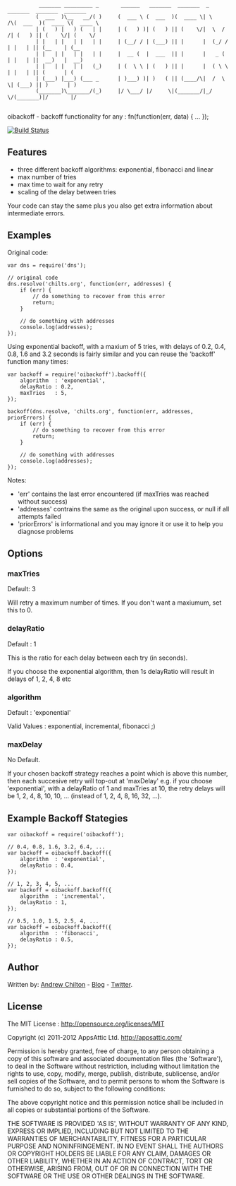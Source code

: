 ```
          _______ _________ _       ______   _______  _______  _        _______  _______  _______ 
         (  ___  )\__   __/( )     (  ___ \ (  ___  )(  ____ \| \    /\(  ___  )(  ____ \(  ____ \
         | (   ) |   ) (   | |     | (   ) )| (   ) || (    \/|  \  / /| (   ) || (    \/| (    \/
         | |   | |   | |   | |     | (__/ / | (___) || |      |  (_/ / | |   | || (__    | (__    
         | |   | |   | |   | |     |  __ (  |  ___  || |      |   _ (  | |   | ||  __)   |  __)   
         | |   | |   | |   (_)     | (  \ \ | (   ) || |      |  ( \ \ | |   | || (      | (      
         | (___) |___) (___ _      | )___) )| )   ( || (____/\|  /  \ \| (___) || )      | )      
         (_______)\_______/(_)     |/ \___/ |/     \|(_______/|_/    \/(_______)|/       |/       
                                                                                                  
```

oibackoff - backoff functionality for any : fn(function(err, data) { ... });

[![Build Status](https://secure.travis-ci.org/appsattic/oibackoff.png?branch=master)](http://travis-ci.org/appsattic/oibackoff)

## Features ##

* three different backoff algorithms: exponential, fibonacci and linear
* max number of tries
* max time to wait for any retry
* scaling of the delay between tries

Your code can stay the same plus you also get extra information about intermediate errors.

## Examples ##

Original code:

```
var dns = require('dns');

// original code
dns.resolve('chilts.org', function(err, addresses) {
    if (err) {
        // do something to recover from this error
        return;
    }

    // do something with addresses
    console.log(addresses);
});

```

Using exponential backoff, with a maxium of 5 tries, with delays of 0.2, 0.4, 0.8, 1.6 and 3.2 seconds is fairly
similar and you can reuse the 'backoff' function many times:

```
var backoff = require('oibackoff').backoff({
    algorithm  : 'exponential',
    delayRatio : 0.2,
    maxTries   : 5,
});

backoff(dns.resolve, 'chilts.org', function(err, addresses, priorErrors) {
    if (err) {
        // do something to recover from this error
        return;
    }

    // do something with addresses
    console.log(addresses);
});
```

Notes:

* 'err' contains the last error encountered (if maxTries was reached without success)
* 'addresses' contrains the same as the original upon success, or null if all attempts failed
* 'priorErrors' is informational and you may ignore it or use it to help you diagnose problems

## Options ##

### maxTries ###

Default: 3

Will retry a maximum number of times. If you don't want a maxiumum, set this to 0.

### delayRatio ###

Default : 1

This is the ratio for each delay between each try (in seconds).

If you choose the exponential algorithm, then 1s delayRatio will result in delays of 1, 2, 4, 8 etc

### algorithm ###

Default : 'exponential'

Valid Values : exponential, incremental, fibonacci ;)

### maxDelay ###

No Default.

If your chosen backoff strategy reaches a point which is above this number, then each succesive retry will top-out at
'maxDelay' e.g. if you choose 'exponential', with a delayRatio of 1 and maxTries at 10, the retry delays will be 1, 2,
4, 8, 10, 10, ... (instead of 1, 2, 4, 8, 16, 32, ...).

## Example Backoff Stategies ##

```
var oibackoff = require('oibackoff');

// 0.4, 0.8, 1.6, 3.2, 6.4, ...
var backoff = oibackoff.backoff({
    algorithm  : 'exponential',
    delayRatio : 0.4,
});

// 1, 2, 3, 4, 5, ...
var backoff = oibackoff.backoff({
    algorithm  : 'incremental',
    delayRatio : 1,
});

// 0.5, 1.0, 1.5, 2.5, 4, ...
var backoff = oibackoff.backoff({
    algorithm  : 'fibonacci',
    delayRatio : 0.5,
});
```

## Author ##

Written by: [Andrew Chilton](http://chilts.org/) - [Blog](http://chilts.org/blog/) -
[Twitter](https://twitter.com/andychilton).

## License ##

The MIT License : http://opensource.org/licenses/MIT

Copyright (c) 2011-2012 AppsAttic Ltd. http://appsattic.com/

Permission is hereby granted, free of charge, to any person obtaining a copy of this software and associated
documentation files (the 'Software'), to deal in the Software without restriction, including without limitation the
rights to use, copy, modify, merge, publish, distribute, sublicense, and/or sell copies of the Software, and to permit
persons to whom the Software is furnished to do so, subject to the following conditions:

The above copyright notice and this permission notice shall be included in all copies or substantial portions of the
Software.

THE SOFTWARE IS PROVIDED 'AS IS', WITHOUT WARRANTY OF ANY KIND, EXPRESS OR IMPLIED, INCLUDING BUT NOT LIMITED TO THE
WARRANTIES OF MERCHANTABILITY, FITNESS FOR A PARTICULAR PURPOSE AND NONINFRINGEMENT. IN NO EVENT SHALL THE AUTHORS OR
COPYRIGHT HOLDERS BE LIABLE FOR ANY CLAIM, DAMAGES OR OTHER LIABILITY, WHETHER IN AN ACTION OF CONTRACT, TORT OR
OTHERWISE, ARISING FROM, OUT OF OR IN CONNECTION WITH THE SOFTWARE OR THE USE OR OTHER DEALINGS IN THE SOFTWARE.
